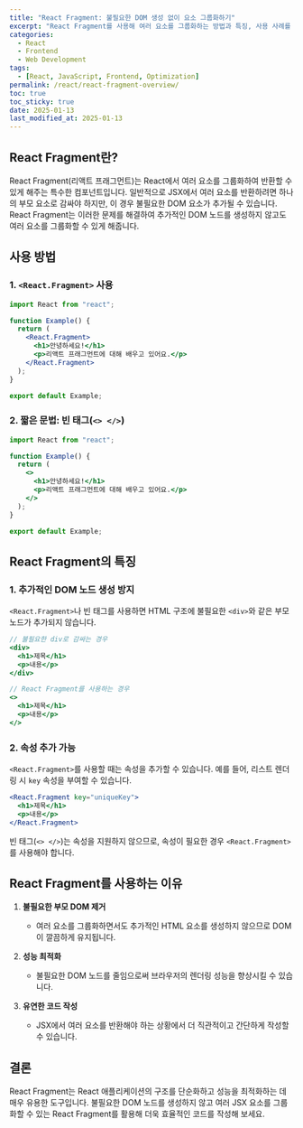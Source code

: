 ```yaml
---
title: "React Fragment: 불필요한 DOM 생성 없이 요소 그룹화하기"
excerpt: "React Fragment를 사용해 여러 요소를 그룹화하는 방법과 특징, 사용 사례를 알아봅니다. 불필요한 DOM 노드를 제거해 성능을 최적화하세요."
categories:
  - React
  - Frontend
  - Web Development
tags:
  - [React, JavaScript, Frontend, Optimization]
permalink: /react/react-fragment-overview/
toc: true
toc_sticky: true
date: 2025-01-13
last_modified_at: 2025-01-13
---
```


## React Fragment란?

React Fragment(리액트 프래그먼트)는 React에서 여러 요소를 그룹화하여 반환할 수 있게 해주는 특수한 컴포넌트입니다. 일반적으로 JSX에서 여러 요소를 반환하려면 하나의 부모 요소로 감싸야 하지만, 이 경우 불필요한 DOM 요소가 추가될 수 있습니다. React Fragment는 이러한 문제를 해결하여 추가적인 DOM 노드를 생성하지 않고도 여러 요소를 그룹화할 수 있게 해줍니다.

## 사용 방법

### 1. `<React.Fragment>` 사용
```jsx
import React from "react";

function Example() {
  return (
    <React.Fragment>
      <h1>안녕하세요!</h1>
      <p>리액트 프래그먼트에 대해 배우고 있어요.</p>
    </React.Fragment>
  );
}

export default Example;
```

### 2. 짧은 문법: 빈 태그(`<> </>`)
```jsx
import React from "react";

function Example() {
  return (
    <>
      <h1>안녕하세요!</h1>
      <p>리액트 프래그먼트에 대해 배우고 있어요.</p>
    </>
  );
}

export default Example;
```

## React Fragment의 특징

### 1. **추가적인 DOM 노드 생성 방지**
`<React.Fragment>`나 빈 태그를 사용하면 HTML 구조에 불필요한 `<div>`와 같은 부모 노드가 추가되지 않습니다.

```jsx
// 불필요한 div로 감싸는 경우
<div>
  <h1>제목</h1>
  <p>내용</p>
</div>

// React Fragment를 사용하는 경우
<>
  <h1>제목</h1>
  <p>내용</p>
</>
```

### 2. **속성 추가 가능**
`<React.Fragment>`를 사용할 때는 속성을 추가할 수 있습니다. 예를 들어, 리스트 렌더링 시 `key` 속성을 부여할 수 있습니다.

```jsx
<React.Fragment key="uniqueKey">
  <h1>제목</h1>
  <p>내용</p>
</React.Fragment>
```

빈 태그(`<> </>`)는 속성을 지원하지 않으므로, 속성이 필요한 경우 `<React.Fragment>`를 사용해야 합니다.

## React Fragment를 사용하는 이유

1. **불필요한 부모 DOM 제거**
   - 여러 요소를 그룹화하면서도 추가적인 HTML 요소를 생성하지 않으므로 DOM이 깔끔하게 유지됩니다.

2. **성능 최적화**
   - 불필요한 DOM 노드를 줄임으로써 브라우저의 렌더링 성능을 향상시킬 수 있습니다.

3. **유연한 코드 작성**
   - JSX에서 여러 요소를 반환해야 하는 상황에서 더 직관적이고 간단하게 작성할 수 있습니다.

## 결론

React Fragment는 React 애플리케이션의 구조를 단순화하고 성능을 최적화하는 데 매우 유용한 도구입니다. 불필요한 DOM 노드를 생성하지 않고 여러 JSX 요소를 그룹화할 수 있는 React Fragment를 활용해 더욱 효율적인 코드를 작성해 보세요.

